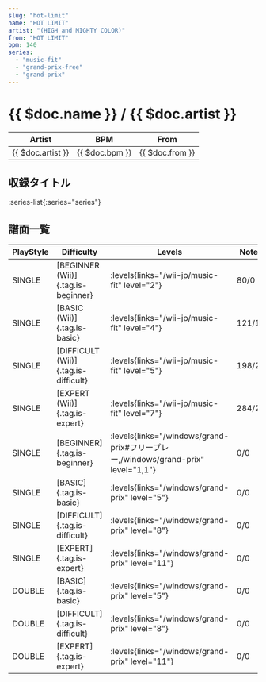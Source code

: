 ```yaml
---
slug: "hot-limit"
name: "HOT LIMIT"
artist: "(HIGH and MIGHTY COLOR)"
from: "HOT LIMIT"
bpm: 140
series:
  - "music-fit"
  - "grand-prix-free"
  - "grand-prix"
---
```


# {{ $doc.name }} / {{ $doc.artist }}

|Artist|BPM|From|
|------|---|----|
|{{ $doc.artist }}|{{ $doc.bpm }}|{{ $doc.from }}|

## 収録タイトル

:series-list{:series="series"}

## 譜面一覧

|PlayStyle|Difficulty|Levels|Notes|Movie|
|---------|----------|------|-----|-----|
|SINGLE|[BEGINNER (Wii)]{.tag.is-beginner}|<div class="field is-grouped is-grouped-multiline"> :levels{links="/wii-jp/music-fit" level="2"}</div>|80/0||
|SINGLE|[BASIC (Wii)]{.tag.is-basic}|<div class="field is-grouped is-grouped-multiline"> :levels{links="/wii-jp/music-fit" level="4"}</div>|121/18||
|SINGLE|[DIFFICULT (Wii)]{.tag.is-difficult}|<div class="field is-grouped is-grouped-multiline"> :levels{links="/wii-jp/music-fit" level="5"}</div>|198/23||
|SINGLE|[EXPERT (Wii)]{.tag.is-expert}|<div class="field is-grouped is-grouped-multiline"> :levels{links="/wii-jp/music-fit" level="7"}</div>|284/20||
|SINGLE|[BEGINNER]{.tag.is-beginner}| :levels{links="/windows/grand-prix#フリープレー,/windows/grand-prix" level="1,1"}|0/0||
|SINGLE|[BASIC]{.tag.is-basic}| :levels{links="/windows/grand-prix" level="5"}|0/0||
|SINGLE|[DIFFICULT]{.tag.is-difficult}| :levels{links="/windows/grand-prix" level="8"}|0/0||
|SINGLE|[EXPERT]{.tag.is-expert}| :levels{links="/windows/grand-prix" level="11"}|0/0||
|DOUBLE|[BASIC]{.tag.is-basic}| :levels{links="/windows/grand-prix" level="5"}|0/0||
|DOUBLE|[DIFFICULT]{.tag.is-difficult}| :levels{links="/windows/grand-prix" level="8"}|0/0||
|DOUBLE|[EXPERT]{.tag.is-expert}| :levels{links="/windows/grand-prix" level="11"}|0/0||
